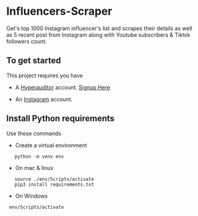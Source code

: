# Influencers-Scraper

Get's top 1000 Instagram influencer's list and scrapes their details as well as 5 recent post from Instagram along with Youtube subscribers &amp; Tiktok followers count.

## To get started

This project requires you have

- A [Hyperauditor](https://hypeauditor.com) account. [Signup Here](https://hypeauditor.com/signup/)

- An [Instagram](https://instagram.com) account.

## Install Python requirements

Use these commands

- Create a virtual environment

```
   python -m venv env
```

- On mac & linux

```
   source ./env/Scripts/activate
   pip3 install requirements.txt
```

- On Windows

```
 env/Scripts/activate
```
